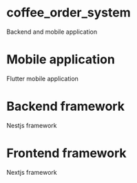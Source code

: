 # coffee_order_system
Backend and mobile application 


# Mobile application 

Flutter mobile application 

# Backend framework 

Nestjs framework

# Frontend framework

Nextjs framework
